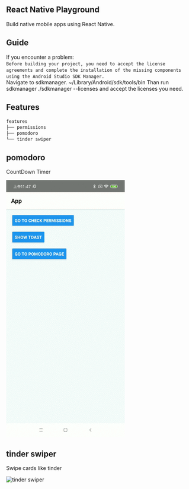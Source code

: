 ## React Native Playground
Build native mobile apps using React Native.

## Guide
If you encounter a problem:  
 `Before building your project, you need to accept the license agreements and complete the installation of the missing components using the Android Studio SDK Manager.`  
 Navigate to sdkmanager.
~/Library/Android/sdk/tools/bin Than run sdkmanager ./sdkmanager --licenses and accept the licenses you need.

## Features
```
features
├── permissions
├── pomodoro
└── tinder swiper
```

## pomodoro
CountDown Timer

![pomodoro](screenrecorders/screenrecorder-pomodoro.gif)

## tinder swiper
Swipe cards like tinder

![tinder swiper](screenrecorders/screenrecorder-tinder-swiper.gif)